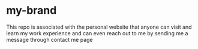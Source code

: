 # my-brand
This repo is associated with the personal website that anyone can visit and learn my work experience and can even reach out to me by sending me a message through contact me page
